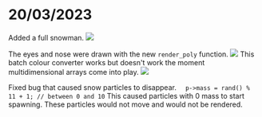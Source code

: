 # 20/03/2023
Added a full snowman.
![](Pasted%20image%2020230321005828.png)

The eyes and nose were drawn with the new `render_poly` function.
![](Pasted%20image%2020230321005933.png)
This batch colour converter works but doesn't work the moment multidimensional arrays come into play.
![](Pasted%20image%2020230321010006.png)

Fixed bug that caused snow particles to disappear.
``	p->mass = rand() % 11 + 1; // between 0 and 10``
This caused particles with 0 mass to start spawning. These particles would not move and would not be rendered.